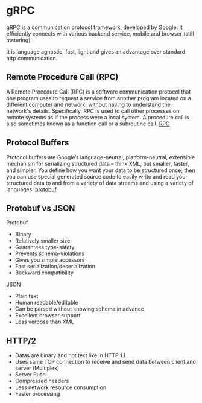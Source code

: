 # gRPC

gRPC is a communication protocol framework, developed by Google. It efficiently connects with various backend service, mobile and browser (still maturing).

It is language agnostic, fast, light and gives an advantage over standard http communication.

## Remote Procedure Call (RPC)

A Remote Procedure Call (RPC) is a software communication protocol that one program uses to request a service from another program located on a different computer and network, without having to understand the network's details. Specifically, RPC is used to call other processes on remote systems as if the process were a local system. A procedure call is also sometimes known as a function call or a subroutine call. [RPC](https://www.techtarget.com/searchapparchitecture/definition/Remote-Procedure-Call-RPC)

## Protocol Buffers

Protocol buffers are Google’s language-neutral, platform-neutral, extensible mechanism for serializing structured data – think XML, but smaller, faster, and simpler. You define how you want your data to be structured once, then you can use special generated source code to easily write and read your structured data to and from a variety of data streams and using a variety of languages. [protobuf](https://protobuf.dev/)

## Protobuf vs JSON

Protobuf

- Binary
- Relatively smaller size
- Guarantees type-safety
- Prevents schema-violations
- Gives you simple accessors
- Fast serialization/deserialization
- Backward compatibility

JSON

- Plain text
- Human readable/editable
- Can be parsed without knowing schema in advance
- Excellent browser support
- Less verbose than XML

## HTTP/2

- Datas are binary and not text like in HTTP 1.1
- Uses same TCP connection to receive and send data between client and server (Multiplex)
- Server Push
- Compressed headers
- Less network resource consumption
- Faster processing
